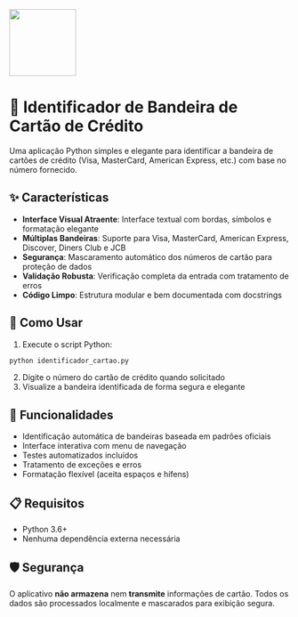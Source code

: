 <img src="https://r2cdn.perplexity.ai/pplx-full-logo-primary-dark%402x.png" class="logo" width="120"/>

# 🏦 Identificador de Bandeira de Cartão de Crédito

Uma aplicação Python simples e elegante para identificar a bandeira de cartões de crédito (Visa, MasterCard, American Express, etc.) com base no número fornecido.

## ✨ Características

- **Interface Visual Atraente**: Interface textual com bordas, símbolos e formatação elegante
- **Múltiplas Bandeiras**: Suporte para Visa, MasterCard, American Express, Discover, Diners Club e JCB
- **Segurança**: Mascaramento automático dos números de cartão para proteção de dados
- **Validação Robusta**: Verificação completa da entrada com tratamento de erros
- **Código Limpo**: Estrutura modular e bem documentada com docstrings


## 🚀 Como Usar

1. Execute o script Python:
```bash
python identificador_cartao.py
```

2. Digite o número do cartão de crédito quando solicitado
3. Visualize a bandeira identificada de forma segura e elegante

## 🔧 Funcionalidades

- Identificação automática de bandeiras baseada em padrões oficiais
- Interface interativa com menu de navegação
- Testes automatizados incluídos
- Tratamento de exceções e erros
- Formatação flexível (aceita espaços e hífens)


## 📋 Requisitos

- Python 3.6+
- Nenhuma dependência externa necessária


## 🛡️ Segurança

O aplicativo **não armazena** nem **transmite** informações de cartão. Todos os dados são processados localmente e mascarados para exibição segura.

